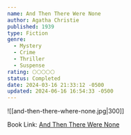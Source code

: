 ```yaml
---
name: And Then There Were None
author: Agatha Christie
published: 1939
type: Fiction
genre:
  - Mystery
  - Crime
  - Thriller
  - Suspense
rating: 🌕🌕🌕🌕🌕
status: Completed
date: 2024-03-16 21:33:12 -0500
updated: 2024-06-16 16:54:33 -0500
---
```


![[and-then-there-where-none.jpg|300]]

Book Link: [And Then There Were None](https://www.goodreads.com/book/show/16299.And_Then_There_Were_None)
